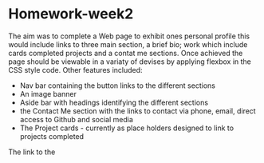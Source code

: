 # Homework-week2
The aim was to complete a Web page to exhibit ones personal profile
this would include links to three main section, a brief bio; work which include cards completed projects and a contat me sections.
Once achieved the page should be viewable in a variaty of devises by applying flexbox in the CSS style code.
Other features included:
* Nav bar containing the button links to the different sections
* An image banner
* Aside bar with headings identifying the different sections
* the Contact Me section with the links to contact via phone, email, direct access to Github and social media
* The Project cards - currently as place holders designed to link to projects completed 

The link to the 

